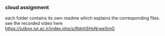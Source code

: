 ### cloud assignment
each folder contains its own readme which explains the corresponding files.
see the recorded video here https://iutbox.iut.ac.ir/index.php/s/RdntjSHsNrweSmG
